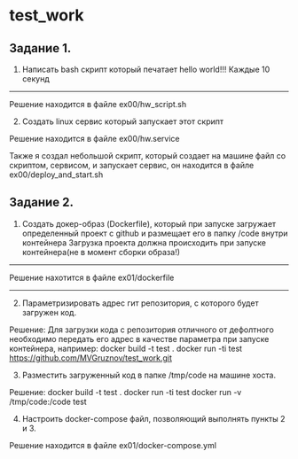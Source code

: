 # test_work

 <H2/>Задание 1.</H2>

1) Написать bash скрипт который печатает hello world!!! Каждые 10 секунд
***
Решение находится в файле ex00/hw_script.sh

2) Создать linux сервис который запускает этот скрипт

Решение находится в файле ex00/hw.service

Также я создал небольшой скрипт, который создает на машине файл со скриптом, сервисом, и запускает сервис, он находится в файле ex00/deploy_and_start.sh

 <H2/>Задание 2.</H2>
 
 1) Создать докер-образ (Dockerfile), который при запуске загружает определенный проект с github и размещает его в папку /code внутри контейнера 
Загрузка проекта должна происходить при запуске контейнера(не в момент сборки образа!) 
***
Решение нахотится в файле ex01/dockerfile
***

2) Параметризировать адрес гит репозитория, с которого будет загружен код. 

Решение:
Для загрузки кода с репозитория отличного от дефолтного необходимо передать его адрес в качестве параметра при запуске контейнера, например:
docker build -t test .
docker run -ti test https://github.com/MVGruznov/test_work.git

3) Разместить загруженный код в папке /tmp/code на машине хоста. 

Решение: 
docker build -t test .
docker run -ti test
docker run -v /tmp/code:/code test 

4) Настроить docker-compose файл, позволяющий выполнять пункты 2 и 3. 

Решение находится в файле ex01/docker-compose.yml

